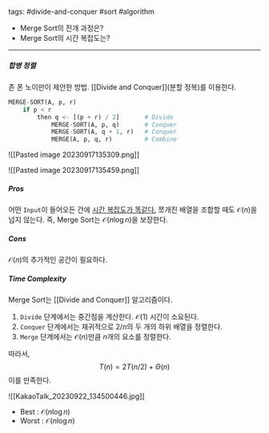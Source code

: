 tags: #divide-and-conquer #sort #algorithm 

- Merge Sort의 전개 과정은?
- Merge Sort의 시간 복잡도는?

---

##### 합병 정렬
존 폰 노이만이 제안한 방법. [[Divide and Conquer]](분할 정복)를 이용한다.

```Python
MERGE-SORT(A, p, r)
	if p < r
		then q <- [(p + r) / 2]       # Divide
			MERGE-SORT(A, p, q)       # Conquer
			MERGE-SORT(A, q + 1, r)   # Conquer
			MERGE(A, p, q, r)         # Combine
```

![[Pasted image 20230917135309.png]]


![[Pasted image 20230917135459.png]]

##### Pros
어떤 `Input`이 들어오든 간에 <u>시간 복잡도가 똑같다.</u> 쪼개진 배열을 조합할 때도 $\mathcal{O}(n)$을 넘지 않는다. 즉, Merge Sort는 $\mathcal{O}(n\log n)$을 보장한다.

##### Cons
$\mathcal{O}(n)$의 추가적인 공간이 필요하다.

##### Time Complexity
Merge Sort는 [[Divide and Conquer]] 알고리즘이다.
1. `Divide` 단계에서는 중간점을 계산한다. $\mathcal{O}(1)$ 시간이 소요된다.
2. `Conquer` 단계에서는 재귀적으로 $2/n$의 두 개의 하위 배열을 정렬한다.
3. `Merge` 단계에서는 $\mathcal{O}(n)$만큼 $n$개의 요소를 정렬한다. 

따라서,
$$ T(n)=2T(n/2)+\Theta(n)$$
이를 만족한다.

![[KakaoTalk_20230922_134500446.jpg]]
* Best : $\mathcal{O}(n\log n)$
* Worst : $\mathcal{O}(n\log n)$